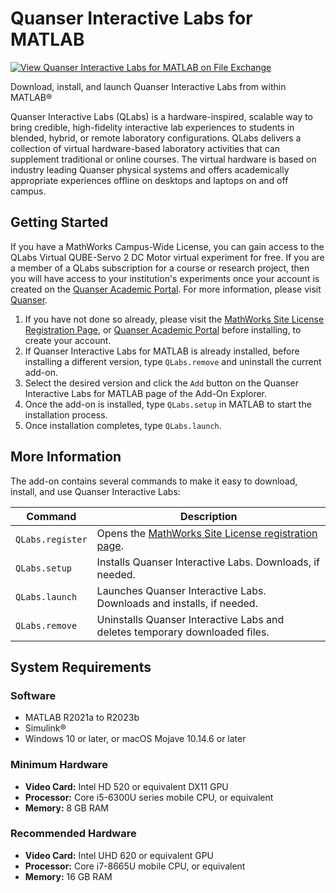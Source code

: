 # Quanser Interactive Labs for MATLAB

[![View Quanser Interactive Labs for MATLAB on File Exchange](https://www.mathworks.com/matlabcentral/images/matlab-file-exchange.svg)](https://www.mathworks.com/matlabcentral/fileexchange/123860-quanser-interactive-labs-for-matlab)

Download, install, and launch Quanser Interactive Labs from within MATLAB&reg;

Quanser Interactive Labs (QLabs) is a hardware-inspired, scalable way to bring credible, high-fidelity interactive lab experiences to students in blended, hybrid, or remote laboratory configurations. QLabs delivers a collection of virtual hardware-based laboratory activities that can supplement traditional or online courses. The virtual hardware is based on industry leading Quanser physical systems and offers academically appropriate experiences offline on desktops and laptops on and off campus.

## Getting Started

If you have a MathWorks Campus-Wide License, you can gain access to the QLabs Virtual QUBE-Servo 2 DC Motor virtual experiment for free. If you are a member of a QLabs subscription for a course or research project, then you will have access to your institution's experiments once your account is created on the [Quanser Academic Portal](https://portal.quanser.com/Accounts/Register). For more information, please visit [Quanser](https://www.quanser.com/digital/quanser-interactive-labs/).

1. If you have not done so already, please visit the [MathWorks Site License Registration Page](https://www.quanser.com/mathworks-qlabs-trial), or [Quanser Academic Portal](https://portal.quanser.com) before installing, to create your account.
2. If Quanser Interactive Labs for MATLAB is already installed, before installing a different version, type ``QLabs.remove`` and uninstall the current add-on.
3. Select the desired version and click the ``Add`` button on the Quanser Interactive Labs for MATLAB page of the Add-On Explorer.
4. Once the add-on is installed, type ``QLabs.setup`` in MATLAB to start the installation process.
5. Once installation completes, type ``QLabs.launch``.

## More Information

The add-on contains several commands to make it easy to download, install, and use Quanser Interactive Labs:

|Command|Description|
|--------|-----------|
|``QLabs.register``|Opens the [MathWorks Site License registration page](https://www.quanser.com/mathworks-qlabs-trial).|
|``QLabs.setup``|Installs Quanser Interactive Labs. Downloads, if needed.|
|``QLabs.launch``|Launches Quanser Interactive Labs.  Downloads and installs, if needed.|
|``QLabs.remove``|Uninstalls Quanser Interactive Labs and deletes temporary downloaded files.|

## System Requirements

### Software

* MATLAB R2021a to R2023b
* Simulink&reg;
* Windows 10 or later, or macOS Mojave 10.14.6 or later

### Minimum Hardware

* __Video Card:__ Intel HD 520 or equivalent DX11 GPU
* __Processor:__ Core i5-6300U series mobile CPU, or equivalent
* __Memory:__ 8 GB RAM

### Recommended Hardware

* __Video Card:__ Intel UHD 620 or equivalent GPU
* __Processor:__ Core i7-8665U mobile CPU, or equivalent
* __Memory:__ 16 GB RAM
